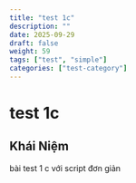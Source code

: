 ```yaml
---
title: "test 1c"
description: ""
date: 2025-09-29
draft: false
weight: 59
tags: ["test", "simple"]
categories: ["test-category"]
---
```


# test 1c

<!-- **Mã:** 
**Nhóm:**  -->

## Khái Niệm

bài test 1 c với script đơn giản